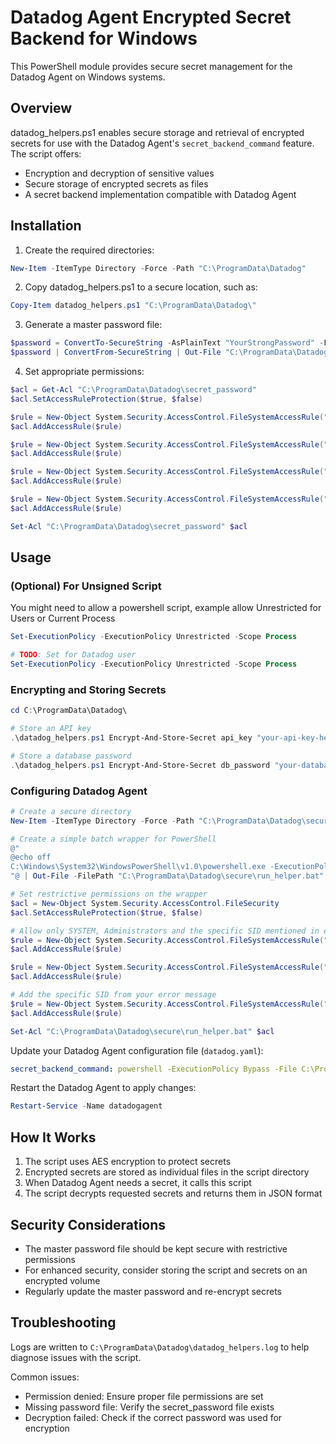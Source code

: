 # Datadog Agent Encrypted Secret Backend for Windows

This PowerShell module provides secure secret management for the Datadog Agent on Windows systems.

## Overview

datadog_helpers.ps1 enables secure storage and retrieval of encrypted secrets for use with the Datadog Agent's `secret_backend_command` feature. The script offers:

- Encryption and decryption of sensitive values
- Secure storage of encrypted secrets as files
- A secret backend implementation compatible with Datadog Agent

## Installation

1. Create the required directories:
```powershell
New-Item -ItemType Directory -Force -Path "C:\ProgramData\Datadog"
```

2. Copy datadog_helpers.ps1 to a secure location, such as:
```powershell
Copy-Item datadog_helpers.ps1 "C:\ProgramData\Datadog\"
```

3. Generate a master password file:
```powershell
$password = ConvertTo-SecureString -AsPlainText "YourStrongPassword" -Force
$password | ConvertFrom-SecureString | Out-File "C:\ProgramData\Datadog\secret_password"
```

4. Set appropriate permissions:
```powershell
$acl = Get-Acl "C:\ProgramData\Datadog\secret_password"
$acl.SetAccessRuleProtection($true, $false)

$rule = New-Object System.Security.AccessControl.FileSystemAccessRule("NT AUTHORITY\SYSTEM", "FullControl", "Allow")
$acl.AddAccessRule($rule)

$rule = New-Object System.Security.AccessControl.FileSystemAccessRule("Administrators", "FullControl", "Allow")
$acl.AddAccessRule($rule)

$rule = New-Object System.Security.AccessControl.FileSystemAccessRule("NT SERVICE\datadogagent", "Read", "Allow")
$acl.AddAccessRule($rule)

$rule = New-Object System.Security.AccessControl.FileSystemAccessRule("ddagentuser", "Read", "Allow")
$acl.AddAccessRule($rule)

Set-Acl "C:\ProgramData\Datadog\secret_password" $acl
```

## Usage

### (Optional) For Unsigned Script

You might need to allow a powershell script, example allow Unrestricted for Users or Current Process

```powershell
Set-ExecutionPolicy -ExecutionPolicy Unrestricted -Scope Process

# TODO: Set for Datadog user
Set-ExecutionPolicy -ExecutionPolicy Unrestricted -Scope Process
```

### Encrypting and Storing Secrets

```powershell
cd C:\ProgramData\Datadog\

# Store an API key
.\datadog_helpers.ps1 Encrypt-And-Store-Secret api_key "your-api-key-here"

# Store a database password
.\datadog_helpers.ps1 Encrypt-And-Store-Secret db_password "your-database-password"
```

### Configuring Datadog Agent

```powershell
# Create a secure directory
New-Item -ItemType Directory -Force -Path "C:\ProgramData\Datadog\secure"

# Create a simple batch wrapper for PowerShell
@"
@echo off
C:\Windows\System32\WindowsPowerShell\v1.0\powershell.exe -ExecutionPolicy Bypass -File "C:\ProgramData\Datadog\datadog_helpers.ps1" %*
"@ | Out-File -FilePath "C:\ProgramData\Datadog\secure\run_helper.bat" -Encoding ascii

# Set restrictive permissions on the wrapper
$acl = New-Object System.Security.AccessControl.FileSecurity
$acl.SetAccessRuleProtection($true, $false)

# Allow only SYSTEM, Administrators and the specific SID mentioned in error
$rule = New-Object System.Security.AccessControl.FileSystemAccessRule("NT AUTHORITY\SYSTEM", "FullControl", "Allow")
$acl.AddAccessRule($rule)

$rule = New-Object System.Security.AccessControl.FileSystemAccessRule("Administrators", "FullControl", "Allow")
$acl.AddAccessRule($rule)

# Add the specific SID from your error message
$rule = New-Object System.Security.AccessControl.FileSystemAccessRule("ddagentuser", "FullControl", "Allow")
$acl.AddAccessRule($rule)

Set-Acl "C:\ProgramData\Datadog\secure\run_helper.bat" $acl
```

Update your Datadog Agent configuration file (`datadog.yaml`):

```yaml
secret_backend_command: powershell -ExecutionPolicy Bypass -File C:\ProgramData\Datadog\datadog_helpers.ps1
```

Restart the Datadog Agent to apply changes:

```powershell
Restart-Service -Name datadogagent
```

## How It Works

1. The script uses AES encryption to protect secrets
2. Encrypted secrets are stored as individual files in the script directory
3. When Datadog Agent needs a secret, it calls this script
4. The script decrypts requested secrets and returns them in JSON format

## Security Considerations

- The master password file should be kept secure with restrictive permissions
- For enhanced security, consider storing the script and secrets on an encrypted volume
- Regularly update the master password and re-encrypt secrets

## Troubleshooting

Logs are written to `C:\ProgramData\Datadog\datadog_helpers.log` to help diagnose issues with the script.

Common issues:
- Permission denied: Ensure proper file permissions are set
- Missing password file: Verify the secret_password file exists
- Decryption failed: Check if the correct password was used for encryption
